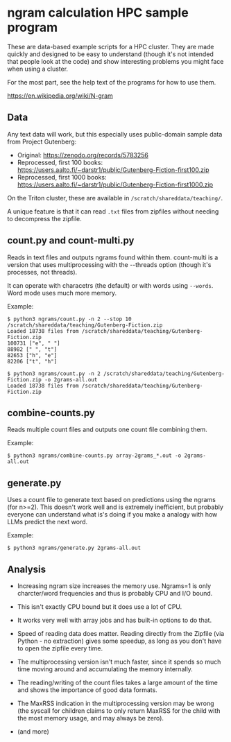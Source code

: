# ngram calculation HPC sample program

These are data-based example scripts for a HPC cluster. They are made
quickly and designed to be easy to understand (though it's not
intended that people look at the code) and show interesting problems
you might face when using a cluster.

For the most part, see the help text of the programs for how to use
them.

https://en.wikipedia.org/wiki/N-gram



## Data

Any text data will work, but this especially uses public-domain sample
data from Project Gutenberg:

- Original: https://zenodo.org/records/5783256
- Reprocessed, first 100 books: https://users.aalto.fi/~darstr1/public/Gutenberg-Fiction-first100.zip
- Reprocessed, first 1000 books: https://users.aalto.fi/~darstr1/public/Gutenberg-Fiction-first1000.zip

On the Triton cluster, these are available in
`/scratch/shareddata/teaching/`.

A unique feature is that it can read `.txt` files from zipfiles
without needing to decompress the zipfile.



## count.py and count-multi.py

Reads in text files and outputs ngrams found within them. count-multi
is a version that uses multiprocessing with the --threads option
(though it's processes, not threads).

It can operate with characetrs (the default) or with words using
`--words`.  Word mode uses much more memory.

Example:

```console
$ python3 ngrams/count.py -n 2 --stop 10 /scratch/shareddata/teaching/Gutenberg-Fiction.zip
Loaded 18738 files from /scratch/shareddata/teaching/Gutenberg-Fiction.zip
100731 ["e", " "]
88982 [" ", "t"]
82653 ["h", "e"]
82206 ["t", "h"]
```

```console
$ python3 ngrams/count.py -n 2 /scratch/shareddata/teaching/Gutenberg-Fiction.zip -o 2grams-all.out
Loaded 18738 files from /scratch/shareddata/teaching/Gutenberg-Fiction.zip
```



## combine-counts.py

Reads multiple count files and outputs one count file combining them.

Example:

```console
$ python3 ngrams/combine-counts.py array-2grams_*.out -o 2grams-all.out
```



## generate.py

Uses a count file to generate text based on predictions using the
ngrams (for n>=2).  This doesn't work well and is extremely
inefficient, but probably everyone can understand what is's doing if
you make a analogy with how LLMs predict the next word.

Example:

```consele
$ python3 ngrams/generate.py 2grams-all.out
```



## Analysis

- Increasing ngram size increases the memory use.  Ngrams=1 is only
  charcter/word frequencies and thus is probably CPU and I/O bound.

- This isn't exactly CPU bound but it does use a lot of CPU.

- It works very well with array jobs and has built-in options to do that.

- Speed of reading data does matter.  Reading directly from the
  Zipfile (via Python - no extraction) gives some speedup, as long as
  you don't have to open the zipfile every time.

- The multiprocessing version isn't much faster, since it spends so
  much time moving around and accumulating the memory internally.

- The reading/writing of the count files takes a large amount of the
  time and shows the importance of good data formats.

- The MaxRSS indication in the multiprocessing version may be wrong
  (the syscall for children claims to only return MaxRSS for the child
  with the most memory usage, and may always be zero).

- (and more)
